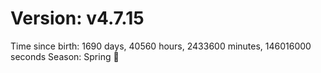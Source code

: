 # Version: v4.7.15
Time since birth: 1690 days, 40560 hours, 2433600 minutes, 146016000 seconds
Season: Spring 🌸
